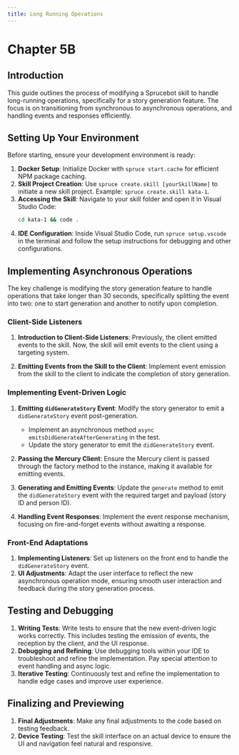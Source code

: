 ```yaml
---
title: Long Running Operations
---
```


# Chapter 5B

## Introduction

This guide outlines the process of modifying a Sprucebot skill to handle long-running operations, specifically for a story generation feature. The focus is on transitioning from synchronous to asynchronous operations, and handling events and responses efficiently.

## Setting Up Your Environment

Before starting, ensure your development environment is ready:

1. **Docker Setup**: Initialize Docker with `spruce start.cache` for efficient NPM package caching.
2. **Skill Project Creation**: Use `spruce create.skill [yourSkillName]` to initiate a new skill project. Example: `spruce create.skill kata-1`. 
3. **Accessing the Skill**: Navigate to your skill folder and open it in Visual Studio Code:
   ```bash
   cd kata-1 && code .
   ```
4. **IDE Configuration**: Inside Visual Studio Code, run `spruce setup.vscode` in the terminal and follow the setup instructions for debugging and other configurations.

## Implementing Asynchronous Operations

The key challenge is modifying the story generation feature to handle operations that take longer than 30 seconds, specifically splitting the event into two: one to start generation and another to notify upon completion.

### Client-Side Listeners

1. **Introduction to Client-Side Listeners**: Previously, the client emitted events to the skill. Now, the skill will emit events to the client using a targeting system.

2. **Emitting Events from the Skill to the Client**: Implement event emission from the skill to the client to indicate the completion of story generation.

### Implementing Event-Driven Logic

1. **Emitting `didGenerateStory` Event**: Modify the story generator to emit a `didGenerateStory` event post-generation.
   - Implement an asynchronous method `async emitsDidGenerateAfterGenerating` in the test.
   - Update the story generator to emit the `didGenerateStory` event.

2. **Passing the Mercury Client**: Ensure the Mercury client is passed through the factory method to the instance, making it available for emitting events.

3. **Generating and Emitting Events**: Update the `generate` method to emit the `didGenerateStory` event with the required target and payload (story ID and person ID).

4. **Handling Event Responses**: Implement the event response mechanism, focusing on fire-and-forget events without awaiting a response.

### Front-End Adaptations

1. **Implementing Listeners**: Set up listeners on the front end to handle the `didGenerateStory` event.
2. **UI Adjustments**: Adapt the user interface to reflect the new asynchronous operation mode, ensuring smooth user interaction and feedback during the story generation process.

## Testing and Debugging

1. **Writing Tests**: Write tests to ensure that the new event-driven logic works correctly. This includes testing the emission of events, the reception by the client, and the UI response.
2. **Debugging and Refining**: Use debugging tools within your IDE to troubleshoot and refine the implementation. Pay special attention to event handling and async logic.
3. **Iterative Testing**: Continuously test and refine the implementation to handle edge cases and improve user experience.

## Finalizing and Previewing

1. **Final Adjustments**: Make any final adjustments to the code based on testing feedback.
2. **Device Testing**: Test the skill interface on an actual device to ensure the UI and navigation feel natural and responsive.
